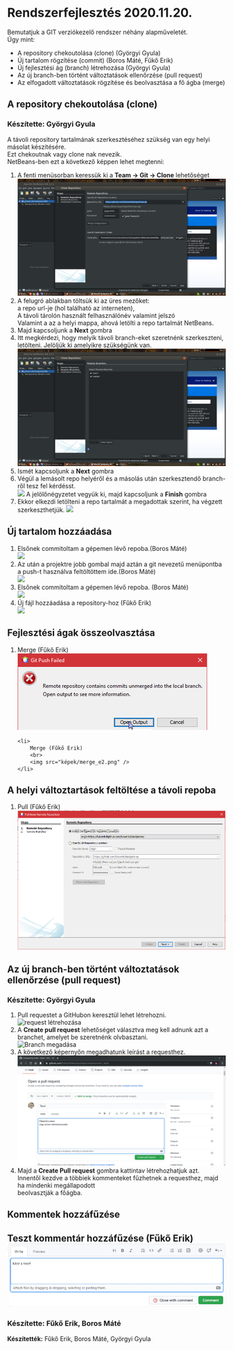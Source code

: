 
  <h1>Rendszerfejlesztés 2020.11.20.</h1>
  
  Bemutatjuk a GIT verziókezelő rendszer néhány alapműveletét.
  <br>
  Úgy mint:
  <ul>
   <li>A repository chekoutolása (clone) (Györgyi Gyula)</li>
   <li>Új tartalom rögzítése (commit) (Boros Máté, Fűkő Erik)</li>
   <li>Új fejlesztési ág (branch) létrehozása (Györgyi Gyula)</li>
   <li>Az új branch-ben történt változtatások ellenőrzése (pull request) </li>
   <li>Az elfogadott változtatások rögzítése és beolvasztása a fő ágba (merge) </li>
  </ul>
  
  <h2>A repository chekoutolása (clone)</h2>
  <h3>Készítette: Györgyi Gyula</h3>
  A távoli repository tartalmának szerkesztéséhez szükség van egy helyi másolat készítésére.
  <br>
  Ezt chekoutnak vagy clone nak nevezik.
  <br>
  NetBeans-ben ezt a következő képpen lehet megtenni:
  <ol>
      <li>A fenti menüsorban keressük ki a <b>Team -> Git -> Clone</b>  lehetőséget 
          <br>
          <img src ="képek/clone.png">
      </li>
      <li>A felugró ablakban töltsük ki az üres mezőket: 
          <br>
          a repo url-je (hol található az interneten), 
          <br>
          A távoli tárolón használt felhasználónév valamint jelszó
          <br>
          Valamint a az a helyi mappa, ahová letölti a repo tartalmát NetBeans.
      </li>
      <li>Majd kapcsoljunk a <b>Next</b> gombra </li>
      <li>
          Itt megkérdezi, hogy melyik távoli branch-eket szeretnénk szerkeszteni, letölteni. Jelöljük ki amelyikre szükségünk van.
          <br>
          <img src="képek/távoli_brench.png">
      </li>
      <li> Ismét kapcsoljunk a <b>Next</b> gombra </li>
      <li>
          Végül a lemásolt repo helyéről és a másolás után szerkesztendő branch-ről tesz fel kérdésst.
          <br>
          <img src="képek/utolso.png">
          A jelölőnégyzetet vegyük ki, majd kapcsoljunk a <b>Finish</b> gombra
      </li>   
      <li>
          Ekkor elkezdi letölteni a repo tartalmát a megadottak szerint, ha végzett szerkeszthetjük.
          <img src="képek/clone_folyamatban.png" />
      </li>
  </ol>
 <!----------------------------------------------------------------------------> 
    <h2>Új tartalom hozzáadása</h2>
    <ol>
        <li>
            Elsőnek commitoltam a gépemen lévő repoba.(Boros Máté)
            <br>
            <img src="képek/bm1.png" >
        </li>
        <li>
            Az után a projektre jobb gombal majd aztán a git nevezetű menüpontba a push-t használva feltöltöttem ide.(Boros Máté)
            <br>
            <img src="képek/bm2.png" >
        </li>
        <li>
            Elsőnek commitoltam a gépemen lévő repoba. (Boros Máté)
            <br>
            <img src="képek/bm1.png" >
        </li>
        <li>
            Új fájl hozzáadása a repository-hoz (Fűkő Erik)
            <br>
            <img src="képek/commit_e.PNG" >
        </li>
  </ol>
<!----------------------------------------------------------------------------> 

  
  <h2>Fejlesztési ágak összeolvasztása</h2>
  
  <ol>
    <li>
        Merge (Fűkő Erik)
        <br>
        <img src="képek/merge_e.PNG" />
    </li>
    
    <li>
        Merge (Fűkő Erik)
        <br>
        <img src="képek/merge_e2.png" />
    </li>
    
  </ol>

<!---------------------------------------------------------------------------->   
  <h2>A helyi változtartások feltöltése a távoli repoba</h2>
  <ol>
    <li>
      Pull (Fűkő Erik)
      <br>
      <img src="képek/pull_e.PNG" />
    </li>
  </ol>

<!---------------------------------------------------------------------------->   
<h2>Az új branch-ben történt változtatások ellenőrzése (pull request)</h2>
<h3>Készítette: Györgyi Gyula</h3>

<ol>
    <li>
        Pull requestet a GitHubon keresztül lehet létrehozni.
        <br>
        <img src="képek/pullrequest_letrehoz.png" alt="request létrehozása">
    </li>
    <li>
        A <b>Create pull request</b> lehetőséget választva meg kell adnunk
        azt a branchet, amelyet be szeretnénk olvbasztani.
        <br>
        <img src="képek/pullrequest_branchmegadasa.png" alt="Branch megadása">
    </li>
    <li>
        A következő képernyőn megadhatunk leírást a requesthez.
        <br>
        <img src="képek/pullrequest_leírás.png" alt="Leírás megadása">
    </li>
    <li>
        Majd a <b>Create Pull request</b> gombra kattintav létrehozhatjuk azt.
        <br>
        Innentől kezdve a többiek kommenteket fűzhetnek a requesthez, majd ha mindenki megállapodott
        <br>
        beolvasztják a főágba.
    </li>
</ol>
<!---------------------------------------------------------------------------->
<h2>Kommentek hozzáfűzése</h2>
 <h2>Teszt kommentár hozzáfűzése (Fűkő Erik)

 <img src="képek/tesztkép.png" />
 </h2>

<h3>Készítette: Fűkő Erik, Boros Máté</h3>


<!---------------------------------------------------------------------------->
 <b>Készítették:</b> Fűkő Erik, Boros Máté, Györgyi Gyula
 
